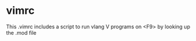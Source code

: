 # vimrc
This .vimrc includes a script to run vlang V programs on &lt;F9> by looking up the .mod file

